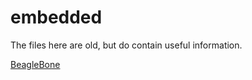 # embedded

The files here are old, but do contain useful information.

<a href="http://rawgit.com/animatedb/embedded/blob/master/BeagleBone.html">BeagleBone</a>
